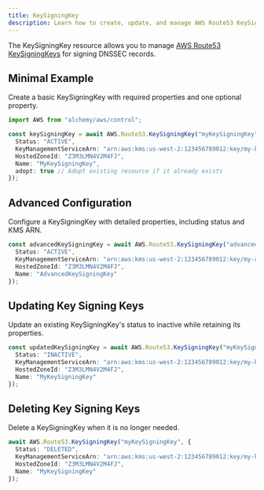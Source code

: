 ```yaml
---
title: KeySigningKey
description: Learn how to create, update, and manage AWS Route53 KeySigningKeys using Alchemy Cloud Control.
---
```


The KeySigningKey resource allows you to manage [AWS Route53 KeySigningKeys](https://docs.aws.amazon.com/route53/latest/userguide/) for signing DNSSEC records.

## Minimal Example

Create a basic KeySigningKey with required properties and one optional property.

```ts
import AWS from "alchemy/aws/control";

const keySigningKey = await AWS.Route53.KeySigningKey("myKeySigningKey", {
  Status: "ACTIVE",
  KeyManagementServiceArn: "arn:aws:kms:us-west-2:123456789012:key/my-key-id",
  HostedZoneId: "Z3M3LMN4V2M4FJ",
  Name: "MyKeySigningKey",
  adopt: true // Adopt existing resource if it already exists
});
```

## Advanced Configuration

Configure a KeySigningKey with detailed properties, including status and KMS ARN.

```ts
const advancedKeySigningKey = await AWS.Route53.KeySigningKey("advancedKeySigningKey", {
  Status: "ACTIVE",
  KeyManagementServiceArn: "arn:aws:kms:us-west-2:123456789012:key/my-advanced-key-id",
  HostedZoneId: "Z3M3LMN4V2M4FJ",
  Name: "AdvancedKeySigningKey"
});
```

## Updating Key Signing Keys

Update an existing KeySigningKey's status to inactive while retaining its properties.

```ts
const updatedKeySigningKey = await AWS.Route53.KeySigningKey("myKeySigningKey", {
  Status: "INACTIVE",
  KeyManagementServiceArn: "arn:aws:kms:us-west-2:123456789012:key/my-key-id",
  HostedZoneId: "Z3M3LMN4V2M4FJ",
  Name: "MyKeySigningKey"
});
```

## Deleting Key Signing Keys

Delete a KeySigningKey when it is no longer needed.

```ts
await AWS.Route53.KeySigningKey("myKeySigningKey", {
  Status: "DELETED",
  KeyManagementServiceArn: "arn:aws:kms:us-west-2:123456789012:key/my-key-id",
  HostedZoneId: "Z3M3LMN4V2M4FJ",
  Name: "MyKeySigningKey"
});
```